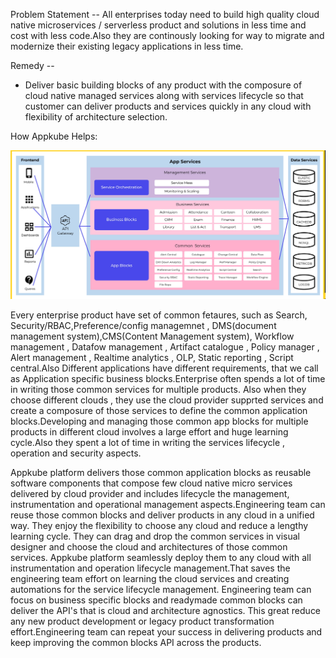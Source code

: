 Problem Statement --
     All enterprises today need to build high quality cloud native microservices / serverless product and solutions in less time and cost with less code.Also they are continously looking for way to migrate and modernize their existing legacy applications in less time.

Remedy --
-   Deliver basic building blocks of any product with the composure of cloud native managed services along with services lifecycle so that customer can deliver products and services quickly in any cloud with flexibility of architecture selection. 

How Appkube Helps:

![Alt text](image-1.png)

Every enterprise product have set of common fetaures, such as Search, Security/RBAC,Preference/config managemnet , DMS(document management system),CMS(Content Management system), Workflow management , Datafow management , Artifact catalogue , Policy manager , Alert management , Realtime analytics , OLP, Static reporting , Script central.Also Different applications have different requirements, that we call as Application specific business blocks.Enterprise often spends a lot of time in writing those common services for multiple products. Also when they choose different clouds , they use the cloud provider supprted services and create a composure of those services to define the common application blocks.Developing and managing those common app blocks for multiple products in different cloud involves a large effort and huge learning cycle.Also they spent a lot of time in writing the services lifecycle , operation and security aspects. 


Appkube platform delivers those common application blocks as reusable software components that compose few cloud native micro services delivered by cloud provider and includes lifecycle the management, instrumentation and operational management aspects.Engineering team can reuse those common blocks and deliver products in any cloud in a unified way. They enjoy the flexibility to choose any cloud and reduce a lengthy learning cycle. They can drag and drop the common services in visual designer and choose the cloud and architectures of those common services. Appkube platform seamlessly deploy them to any cloud with all instrumentation and operation lifecycle management.That saves the engineering team effort on learning the cloud services and creating automations for the service lifecycle management. Engineering team can focus on business specific blocks and readymade common blocks can deliver the API's that is cloud and architecture agnostics. This great reduce any new product development or legacy product transformation effort.Engineering team can repeat your success in delivering products and keep improving the common blocks API across the products.      

